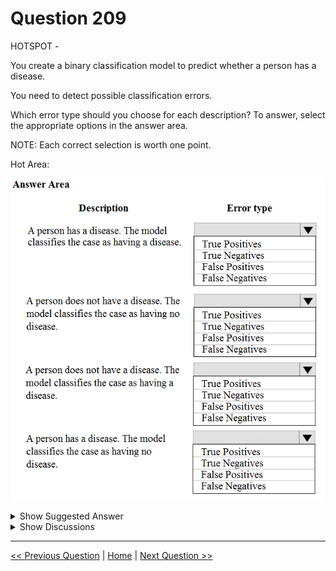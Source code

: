 # Question 209

HOTSPOT -

You create a binary classification model to predict whether a person has a disease.

You need to detect possible classification errors.

Which error type should you choose for each description? To answer, select the appropriate options in the answer area.

NOTE: Each correct selection is worth one point.

Hot Area:

![Question Image](../images/q209_q_0019300001.png)

<details>
  <summary>Show Suggested Answer</summary>

<img src="../images/q209_ans_0_0019400001.png" alt="Answer Image"><br>

<p>Box 1: True Positive -</p>
<p>A true positive is an outcome where the model correctly predicts the positive class</p>
<p>Box 2: True Negative -</p>
<p>A true negative is an outcome where the model correctly predicts the negative class.</p>
<p>Box 3: False Positive -</p>
<p>A false positive is an outcome where the model incorrectly predicts the positive class.</p>
<p>Box 4: False Negative -</p>
<p>A false negative is an outcome where the model incorrectly predicts the negative class.</p>
<p>Note: Let&#x27;s make the following definitions:</p>
<p>&quot;Wolf&quot; is a positive class.</p>
<p>&quot;No wolf&quot; is a negative class.</p>
<p>We can summarize our &quot;wolf-prediction&quot; model using a 2x2 confusion matrix that depicts all four possible outcomes:</p>
<p>Reference:</p>
<p>https://developers.google.com/machine-learning/crash-course/classification/true-false-positive-negative</p>

</details>

<details>
  <summary>Show Discussions</summary>

<blockquote><p><strong>lucazav</strong> <code>(Mon 18 Apr 2022 21:29)</code> - <em>Upvotes: 19</em></p><p>A mnemonic rule could be:
  - &quot;Positive&quot; and &quot;Negative&quot; are related to the output of the model, once the positive result is associated to an outcome by convention.
  - &quot;True&quot; and &quot;False&quot; are the result comparing the model output to the reality

That said, given that is positive a person that has a disease by convention, &quot;the model predict that a person has a disease (Positive), and the person doesn&#x27;t have a disease (False with respect to the prediction): it&#x27;s a False Positive</p></blockquote>

<blockquote><p><strong>Nugi</strong> <code>(Mon 14 Feb 2022 10:20)</code> - <em>Upvotes: 13</em></p><p>True Positive, True Negative, False Positive, False Negative.</p></blockquote>
<blockquote><p><strong>nokcha1006</strong> <code>(Sun 17 Nov 2024 07:51)</code> - <em>Upvotes: 1</em></p><p>True Positive, True Negative, False Negative, False Positive.
&quot;Wolf&quot; is a [P (Positives)] : Reality: A wolf threatened [T (True)]
                          Reality: No wolf threatened. [F (False)]
&quot;No wolf&quot; is a [N (Negatives)] : Reality: No wolf threatened. [T (True)]
                               Reality: A wolf threatened [F (False)]</p></blockquote>
<blockquote><p><strong>Mirjalol</strong> <code>(Sat 03 Aug 2024 15:45)</code> - <em>Upvotes: 1</em></p><p>tp
tn
fp
fn</p></blockquote>
<blockquote><p><strong>TheYazan</strong> <code>(Mon 14 Aug 2023 09:42)</code> - <em>Upvotes: 2</em></p><p>Correct</p></blockquote>
<blockquote><p><strong>azurecert2021</strong> <code>(Sun 25 Dec 2022 21:58)</code> - <em>Upvotes: 5</em></p><p>given answers are correct.</p></blockquote>

</details>

---

[<< Previous Question](question_208.md) | [Home](/index.md) | [Next Question >>](question_210.md)
